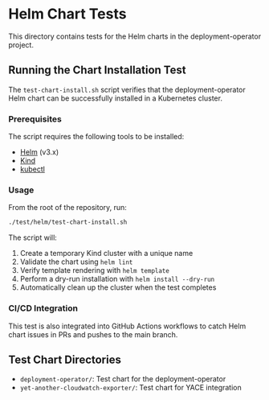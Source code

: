 # Helm Chart Tests

This directory contains tests for the Helm charts in the deployment-operator project.

## Running the Chart Installation Test

The `test-chart-install.sh` script verifies that the deployment-operator Helm chart can be successfully installed in a Kubernetes cluster.

### Prerequisites

The script requires the following tools to be installed:

- [Helm](https://helm.sh/docs/intro/install/) (v3.x)
- [Kind](https://kind.sigs.k8s.io/docs/user/quick-start/#installation) 
- [kubectl](https://kubernetes.io/docs/tasks/tools/#kubectl)

### Usage

From the root of the repository, run:

```bash
./test/helm/test-chart-install.sh
```

The script will:

1. Create a temporary Kind cluster with a unique name
2. Validate the chart using `helm lint`
3. Verify template rendering with `helm template`
4. Perform a dry-run installation with `helm install --dry-run`
5. Automatically clean up the cluster when the test completes

### CI/CD Integration

This test is also integrated into GitHub Actions workflows to catch Helm chart issues in PRs and pushes to the main branch.

## Test Chart Directories

- `deployment-operator/`: Test chart for the deployment-operator
- `yet-another-cloudwatch-exporter/`: Test chart for YACE integration 